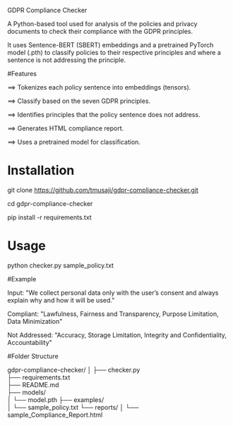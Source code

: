GDPR Compliance Checker

A Python-based tool used for analysis of the policies and privacy documents to check their compliance with the GDPR principles.

It uses Sentence-BERT (SBERT) embeddings and a pretrained PyTorch model (.pth) to classify policies to their respective principles and where a sentence is not addressing the principle.

#Features

==> Tokenizes each policy sentence into embeddings (tensors). 

==> Classify based on the seven GDPR principles.

==> Identifies principles that the policy sentence does not address.

==> Generates HTML compliance report.

==> Uses a pretrained model for classification.

# Installation

git clone https://github.com/tmusaji/gdpr-compliance-checker.git

cd gdpr-compliance-checker

pip install -r requirements.txt

# Usage

python checker.py sample_policy.txt

#Example 

Input: "We collect personal data only with the user’s consent and always explain why and how it will be used."

Compliant: "Lawfulness, Fairness and Transparency, Purpose Limitation, Data Minimization"

Not Addressed: "Accuracy, Storage Limitation, Integrity and Confidentiality, Accountability"

#Folder Structure

gdpr-compliance-checker/
│
├── checker.py             
├── requirements.txt       
├── README.md             
├── models/                
│   └── model.pth
├── examples/            
│   └── sample_policy.txt
└── reports/
│   └── sample_Compliance_Report.html           
